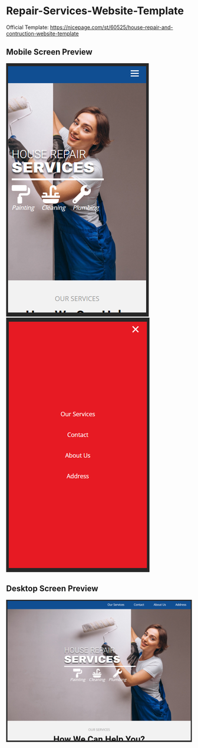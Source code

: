 # Repair-Services-Website-Template
 Official Template: https://nicepage.com/st/60525/house-repair-and-contruction-website-template

 ## Mobile Screen Preview
 ![preview](./images/mobile-preview01.PNG)
![preview2](./images/mobile-preview02.PNG)

## Desktop Screen Preview
![preview3](./images/desktop-preview01.PNG)